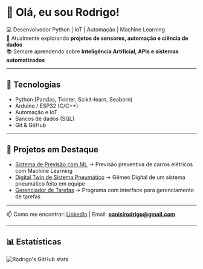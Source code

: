 # 👋 Olá, eu sou Rodrigo!

💻 Desenvolvedor Python | IoT | Automação | Machine Learning  
🚀 Atualmente explorando **projetos de sensores, automação e ciência de dados**  
📚 Sempre aprendendo sobre **Inteligência Artificial, APIs e sistemas automatizados**

---

## 🔧 Tecnologias
- Python (Pandas, Tkinter, Scikit-learn, Seaborn)  
- Arduino / ESP32 (C/C++)  
- Automação e IoT  
- Bancos de dados (SQL)  
- Git & GitHub

---

## 📌 Projetos em Destaque
- [Sistema de Previsão com ML](https://github.com/RPPombo/Sistema-de-Previsao-com-Machine-Learning) → Previsão preventiva de carros elétricos com Machine Learning  
- [Digital Twin de Sistema Pneumático](https://github.com/RPPombo/Digital-Twin) → Gêmeo Digital de um sistema pneumático feito em equipe 
- [Gerenciador de Tarefas](https://github.com/RPPombo/Gerenciador-de-Tarefas) → Programa com interface para gerenciamento de tarefas  

---

📫 Como me encontrar: [LinkedIn](https://www.linkedin.com/in/rodrigo-panisi-pombo-ba0a742b4) | Email: **panisirodrigo@gmail.com**

---

## 📊 Estatísticas
![Rodrigo's GitHub stats](https://github-readme-stats.vercel.app/api?username=RPPombo&show_icons=true&theme=dracula)
